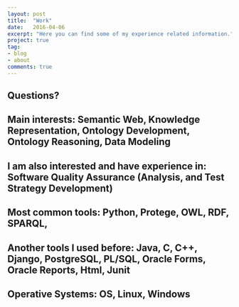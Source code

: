 ```yaml
---
layout: post
title:  "Work"
date:   2016-04-06
excerpt: "Here you can find some of my experience related information."
project: true
tag:
- blog
- about
comments: true
---
```


## Questions?

## Main interests: Semantic Web, Knowledge Representation, Ontology Development, Ontology Reasoning, Data Modeling
## I am also interested and have experience in: Software Quality Assurance (Analysis, and Test Strategy Development)
## Most common tools: Python, Protege, OWL, RDF, SPARQL,
## Another tools I used before: Java, C, C++, Django, PostgreSQL, PL/SQL, Oracle Forms, Oracle Reports, Html, Junit
## Operative Systems: OS, Linux, Windows
